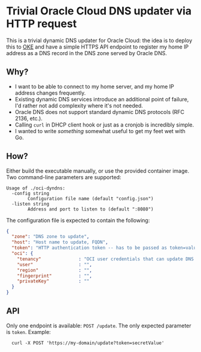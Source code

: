 # Trivial Oracle Cloud DNS updater via HTTP request

This is a trivial dynamic DNS updater for Oracle Cloud: the idea is to deploy this to [OKE](https://www.oracle.com/ca-en/cloud/cloud-native/container-engine-kubernetes/)
and have a simple HTTPS API endpoint to register my home IP address as a DNS record in the DNS zone served by Oracle DNS.

## Why?

* I want to be able to connect to my home server, and my home IP address changes frequently.
* Existing dynamic DNS services introduce an additional point of failure, I'd rather not add complexity where it's not needed.
* Oracle DNS does not support standard dynamic DNS protocols (RFC 2136, etc.).
* Calling `curl` in DHCP client hook or just as a cronjob is incredibly simple.
* I wanted to write _something_ somewhat useful to get my feet wet with Go.

## How?

Either build the executable manually, or use the provided container image. Two command-line parameters are supported:
```text
Usage of ./oci-dyndns:
  -config string
    	Configuration file name (default "config.json")
  -listen string
    	Address and port to listen to (default ":8080")
```

The configuration file is expected to contain the following:
```json
{
  "zone": "DNS zone to update",
  "host": "Host name to update, FQDN",
  "token": "HTTP authentication token -- has to be passed as token=value in the HTTP request",
  "oci": {
    "tenancy"              : "OCI user credentials that can update DNS records",
    "user"                 : "",
    "region"               : "",
    "fingerprint"          : "",
    "privateKey"           : ""
  }
}
```

## API 

Only one endpoint is available: `POST /update`. The only expected parameter is `token`. Example:
```shell
  curl -X POST 'https://my-domain/update?token=secretValue'
```

